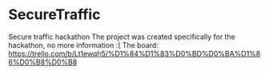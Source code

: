 # SecureTraffic
Secure traffic hackathon
The project was created specifically for the hackathon, no more information :(
The board: https://trello.com/b/Lt1ewqh5/%D1%84%D1%83%D0%BD%D0%BA%D1%86%D0%B8%D0%B8
